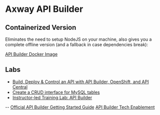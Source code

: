 # Axway API Builder

## Containerized Version

Eliminates the need to setup NodeJS on your machine, also gives you a complete offline version (and a fallback in case dependencies break):

[API Builder Docker Image](https://github.com/u1i/apibuilder/blob/master/container/README.md)

## Labs
* [Build, Deploy & Control an API with API Builder, OpenShift, and API Central](apibuilder-openshift-central.md)   
* [Create a CRUD interface for MySQL tables](apibuilder-msql.md)
* [Instructor-led Training Lab: API Builder](https://github.com/u1i/axway-wcam-lab)

--
[Official API Builder Getting Started Guide](https://docs.axway.com/bundle/API_Builder_4x_allOS_en/page/api_builder_getting_started_guide.html)
[API Builder Tech Enablement](https://github.com/Axway/api-builder-standalone-tech-enablement)
